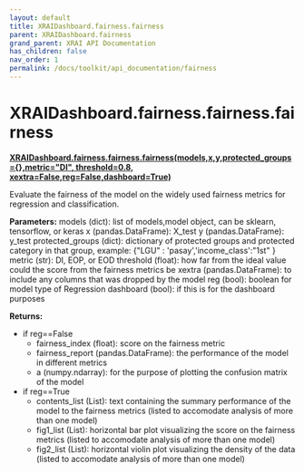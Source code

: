 ```yaml
---
layout: default
title: XRAIDashboard.fairness.fairness
parent: XRAIDashboard.fairness
grand_parent: XRAI API Documentation
has_children: false
nav_order: 1
permalink: /docs/toolkit/api_documentation/fairness
---
```


# XRAIDashboard.fairness.fairness.fairness
**[XRAIDashboard.fairness.fairness.fairness(models,x,y,protected_groups={},metric="DI", threshold=0.8, xextra=False,reg=False,dashboard=True)](https://github.com/gaberamolete/XRAIDashboard/blob/main/fairness/fairness.py)**


Evaluate the fairness of the model on the widely used fairness metrics for regression and classification.


**Parameters:**
models (dict): list of models,model object, can be sklearn, tensorflow, or keras
x (pandas.DataFrame): X_test
y (pandas.DataFrame): y_test
protected_groups (dict): dictionary of protected groups and protected category in that group, example: {"LGU" : 'pasay','income_class':"1st" }
metric (str): DI, EOP, or EOD
threshold (float): how far from the ideal value could the score from the fairness metrics be
xextra (pandas.DataFrame): to include any columns that was dropped by the model
reg (bool): boolean for model type of Regression
dashboard (bool): if this is for the dashboard purposes

**Returns:**
- if reg==False
    - fairness_index (float): score on the fairness metric
    - fairness_report (pandas.DataFrame): the performance of the model in different metrics
    - a (numpy.ndarray): for the purpose of plotting the confusion matrix of the model
- if reg==True
    - contents_list (List): text containing the summary performance of the model to the fairness metrics (listed to accomodate analysis of more than one model)
    - fig1_list (List): horizontal bar plot visualizing the score on the fairness metrics (listed to accomodate analysis of more than one model)
    - fig2_list (List): horizontal violin plot visualizing the density of the data (listed to accomodate analysis of more than one model)
